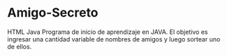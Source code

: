 # Amigo-Secreto
HTML Java 
Programa de inicio de aprendizaje en JAVA.
El objetivo es ingresar una cantidad variable de nombres de amigos y luego sortear uno de ellos.
